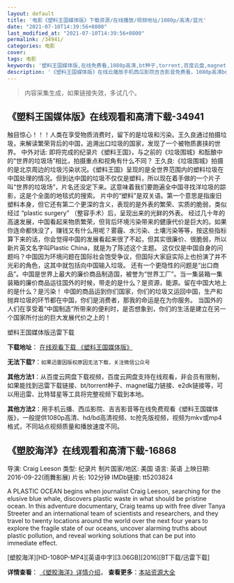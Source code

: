 ```yaml
---
layout: default
title: '电影《塑料王国媒体版》下载资源/在线播放/视频地址/1080p/高清/蓝光'
date: "2021-07-10T14:39:56+0800"
last_modified_at: "2021-07-10T14:39:56+0800"
permalink: /34941/
categories: 电影
cover:
tags: 电影
keywords: '塑料王国媒体版,在线免费看,1080p高清,bt种子,torrent,百度云盘,magnet,磁力链,迅雷下载资源'
description: '《塑料王国媒体版》在线云播放手机西瓜影院吉吉影音免费看，1080p高清bd/hd未删减完整版和tc抢先枪版，mkv/mp4格式，附带bt/torrent种子、magnet/磁力链、百度云盘、网盘资源迅雷下载链接'
---
```


>内容采集生成，如果链接失效，多试几个。


## 《塑料王国媒体版》在线观看和高清下载-34941

触目惊心！！！人类在享受物质消费时，留下的是垃圾和污染。王久良通过拍摄垃圾，来解读繁荣背后的中国，追溯出口垃圾的国家，发现了一个被物质裹挟的世界。 中外对话: 即将完成的纪录片《塑料王国》，与之前的《垃圾围城》和酝酿中的“世界的垃圾场”相比，拍摄重点和视角有什么不同？ 王久良:《垃圾围城》拍摄的是北京周边的垃圾污染状况。《塑料王国》呈现的是全世界范围内的塑料垃圾在中国处理的情况。但到达中国的垃圾不仅仅是塑料，所以现在着手做的一个片子叫“世界的垃圾场”，片名还没定下来。这意味着我们要跑遍全中国寻找洋垃圾的踪影，这是个全面的地毯式的搜索。 片中的“塑料”是双关语。第一个意思是指废旧塑料本身，但它还有第二个更深的含义，表现的是外表的繁荣、实质的脆弱，类似经过 “plastic surgery” （整容手术）后，呈现出来的光鲜的外表。 经过几十年的高速发展，中国看起来物质繁荣，但背后环境污染带来的健康代价是巨大的。如果你连命都快没了，赚钱又有什么用呢？雾霾、水污染、土壤污染等等，按这些指标算下来的话，你会觉得中国的发展看起来很了不起，但其实很廉价、很脆弱，所以新片英文名字叫Plastic China，就是为了陈述这个主题。 这仅仅是中国自身的问题吗？中国因为环境问题在国际社会饱受争议，但国际大家庭实际上也扮演了并不光彩的角色，这其中就包括向中国输入垃圾。 还有一个更隐性的问题是“出口商品”。中国是世界上最大的廉价商品制造国，被誉为“世界工厂”。当一集装箱一集装箱的廉价商品运往国外的时候，带走的是什么？是资源，能源。留在中国大地上的是什么？是污染！ 中国的商品运到你们国家，你们的垃圾又运回中国，生产和抛弃垃圾的环节都在中国，你们是消费者，那我的命运是在为你服务。 当国外的人们在享受着“中国制造”所带来的便利时，是否想象到，你们的生活是建立在另一个国家所付出的巨大发展代价之上的！


塑料王国媒体版迅雷下载

**下载地址**： [在线观看下载 《塑料王国媒体版》](https://www.993dy.com//vod-detail-id-14007.html) 


**无法下载?**：`如果迅雷因版权原因无法下载，关注微信公众号 `

**其他方法1**：从百度云网盘下载视频，百度云网盘支持在线观看，非会员有限制，如果能找到迅雷下载链接、bt/torrent种子、magnet磁力链接、e2dk链接等，可以用迅雷、比特彗星等工具将完整视频下载到本地。

**其他方法2**：用手机云播、西瓜影院、吉吉影音等在线免费观看《塑料王国媒体版》，一般提供1080p高清、hd/bd高清视频、tc抢先版视频，视频为mkv或mp4格式，不同站点视频质量和播放速度不同。


## 《塑胶海洋》在线观看和高清下载-16868

导演: Craig Leeson 类型: 纪录片 制片国家/地区: 美国 语言: 英语 上映日期: 2016-09-22(雨舞影展) 片长: 102分钟 IMDb链接: tt5203824

A PLASTIC OCEAN begins when journalist Craig Leeson, searching for the elusive blue whale, discovers plastic waste in what should be pristine ocean. In this adventure documentary, Craig teams up with free diver Tanya Streeter and an international team of scientists and researchers, and they travel to twenty locations around the world over the next four years to explore the fragile state of our oceans, uncover alarming truths about plastic pollution, and reveal working solutions that can be put into immediate effect.


[塑胶海洋][HD-1080P-MP4][英语中字][3.06GB][2016][BT下载/迅雷下载]

**详情查看**： [《塑胶海洋》详情介绍](/movie/16868/)， **查看更多**：[本站资源大全](/movie/t/all/)

